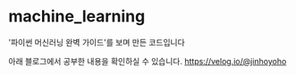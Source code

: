# machine_learning

'파이썬 머신러닝 완벽 가이드'를 보며 만든 코드입니다

아래 블로그에서 공부한 내용을 확인하실 수 있습니다.
https://velog.io/@jinhoyoho
